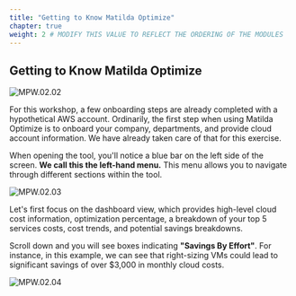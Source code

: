 ```yaml
---
title: "Getting to Know Matilda Optimize" 
chapter: true
weight: 2 # MODIFY THIS VALUE TO REFLECT THE ORDERING OF THE MODULES
---
```

## Getting to Know Matilda Optimize

![MPW.02.02](/images/MPW.02.02.png)
 
For this workshop, a few onboarding steps are already completed with a hypothetical AWS account. Ordinarily, the first step when using Matilda Optimize is to onboard your company, departments, and provide cloud account information. We have already taken care of that for this exercise.

When opening the tool, you'll notice a blue bar on the left side of the screen. **We call this the left-hand menu.** This menu allows you to navigate through different sections within the tool.

![MPW.02.03](/images/MPW.02.03.png)

Let's first focus on the dashboard view, which provides high-level cloud cost information, optimization percentage, a breakdown of your top 5 services costs, cost trends, and potential savings breakdowns.

Scroll down and you will see boxes indicating **"Savings By Effort"**. For instance, in this example, we can see that right-sizing VMs could lead to significant savings of over $3,000 in monthly cloud costs. 

![MPW.02.04](/images/MPW.02.04.png)
